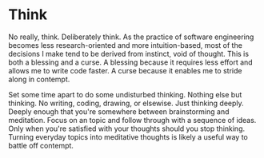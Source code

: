 # Think

No really, think. Deliberately think. As the practice of software engineering becomes less research-oriented and more intuition-based, most of the decisions I make tend to be derived from instinct, void of thought. This is both a blessing and a curse. A blessing because it requires less effort and allows me to write code faster. A curse because it enables me to stride along in contempt.

Set some time apart to do some undisturbed thinking. Nothing else but thinking. No writing, coding, drawing, or elsewise. Just thinking deeply. Deeply enough that you're somewhere between brainstorming and meditation. Focus on an topic and follow through with a sequence of ideas. Only when you're satisfied with your thoughts should you stop thinking. Turning everyday topics into meditative thoughts is likely a useful way to battle off contempt.